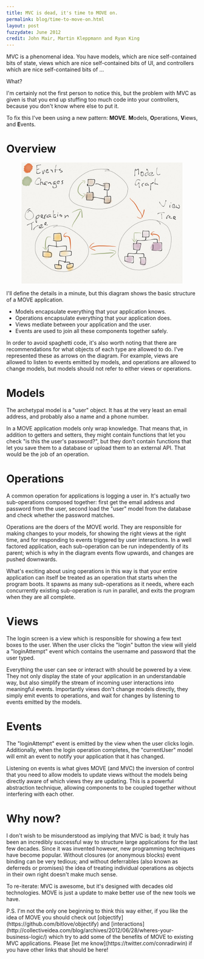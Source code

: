 ```yaml
---
title: MVC is dead, it's time to MOVE on.
permalink: blog/time-to-move-on.html
layout: post
fuzzydate: June 2012
credit: John Mair, Martin Kleppmann and Ryan King
---
```


MVC is a phenomenal idea. You have models, which are nice self-contained bits of
state, views which are nice self-contained bits of UI, and controllers which are nice
self-contained bits of …

What?

I'm certainly not the first person to notice this, but the problem with MVC as given is
that you end up stuffing too much code into your controllers, because you don't know where
else to put it.

To fix this I've been using a new pattern: <b>MOVE</b>. <b>M</b>odels, <b>O</b>perations,
<b>V</b>iews, and <b>E</b>vents.

Overview
========

<figure class="image">
 <a href="../images/move.jpg" title="Architecture of a MOVE app">
  <img src="../images/move.jpg" alt="Architecture of a MOVE app">
 </a>
</figure>

I'll define the details in a minute, but this diagram shows the basic structure of a MOVE
application.

* Models encapsulate everything that your application knows.
* Operations encapsulate everything that your application does.
* Views mediate between your application and the user.
* Events are used to join all these components together safely.

In order to avoid spaghetti code, it's also worth noting that there are recommendations
for what objects of each type are allowed to do. I've represented these as arrows on the
diagram. For example, views are allowed to listen to events emitted by models, and
operations are allowed to change models, but models should not refer to either views or
operations.

Models
======

The archetypal model is a "user" object. It has at the very least an email address, and
probably also a name and a phone number.

In a MOVE application models only wrap knowledge. That means that, in addition to getters
and setters, they might contain functions that let you check "is this the user's
password?", but they don't contain functions that let you save them to a database or
upload them to an external API. That would be the job of an operation.

Operations
==========

A common operation for applications is logging a user in. It's actually two sub-operations
composed together: first get the email address and password from the user, second load the
"user" model from the database and check whether the password matches.

Operations are the doers of the MOVE world. They are responsible for making changes to
your models, for showing the right views at the right time, and for responding to events
triggered by user interactions. In a well factored application, each sub-operation can be
run independently of its parent; which is why in the diagram events flow upwards, and
changes are pushed downwards.

What's exciting about using operations in this way is that your entire application can
itself be treated as an operation that starts when the program boots. It spawns as many
sub-operations as it needs, where each concurrently existing sub-operation is run in
parallel, and exits the program when they are all complete.

Views
=====

The login screen is a view which is responsible for showing a few text boxes to the user.
When the user clicks the "login" button the view will yield a "loginAttempt" event which
contains the username and password that the user typed.

Everything the user can see or interact with should be powered by a view. They not only
display the state of your application in an understandable way, but also simplify the
stream of incoming user interactions into meaningful events. Importantly views don't
change models directly, they simply emit events to operations, and wait for changes by
listening to events emitted by the models.

Events
======

The "loginAttempt" event is emitted by the view when the user clicks login. Additionally,
when the login operation completes, the "currentUser" model will emit an event to notify
your application that it has changed.

Listening on events is what gives MOVE (and MVC) the inversion of control that you need to
allow models to update views without the models being directly aware of which views they
are updating. This is a powerful abstraction technique, allowing components to be coupled
together without interfering with each other.

Why now?
========

I don't wish to be misunderstood as implying that MVC is bad; it truly has been an
incredibly successful way to structure large applications for the last few decades. Since
it was invented however, new programming techniques have become popular. Without closures
(or anonymous blocks) event binding can be very tedious; and without deferrables (also
known as deferreds or promises) the idea of treating individual operations as objects in
their own right doesn't make much sense.

To re-iterate: MVC is awesome, but it's designed with decades old technologies. MOVE is
just a update to make better use of the new tools we have.

<aside>P.S. I'm not the only one beginning to think this way either, if you like
the idea of MOVE you should check out [objectify](https://github.com/bitlove/objectify)
and
[interactions](http://collectiveidea.com/blog/archives/2012/06/28/wheres-your-business-logic/)
which try to add some of the benefits of MOVE to existing MVC applications.  Please [let
me know](https://twitter.com/conradirwin) if you have other links that should be
here!</aside>
